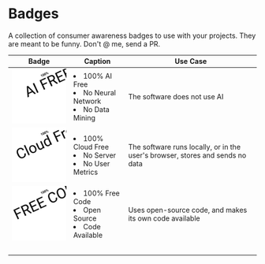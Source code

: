 # Badges

A collection of consumer awareness badges to use with your projects. They are meant to be funny. Don't @ me, send a PR.

| Badge                                                                                                                                                        | Caption                                                         | Use Case                                                                      |
| ------------------------------------------------------------------------------------------------------------------------------------------------------------ | --------------------------------------------------------------- | ----------------------------------------------------------------------------- |
| ![AI Free](./BadgeAiFree.svg)                                                                                                                                | <li/> 100% AI Free <li/> No Neural Network <li/> No Data Mining | The software does not use AI                                                  |
| ![Cloud Free](./BadgeLocal.svg?)                                                                                                                              | <li/> 100% Cloud Free <li/> No Server <li/> No User Metrics     | The software runs locally, or in the user's browser, stores and sends no data |
| ![Free Code](./BadgeOpenSource.svg)                                                                                                                          | <li/> 100% Free Code <li/> Open Source <li/> Code Available     | Uses open-source code, and makes its own code available                       |
| &nbsp;&nbsp;&nbsp;&nbsp;&nbsp;&nbsp;&nbsp;&nbsp;&nbsp;&nbsp;&nbsp;&nbsp;&nbsp;&nbsp;&nbsp;&nbsp;&nbsp;&nbsp;&nbsp;&nbsp;&nbsp;&nbsp;&nbsp;&nbsp;&nbsp;&nbsp; |                                                                 |
